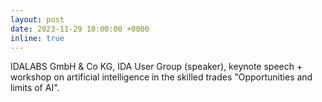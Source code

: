 ```yaml
---
layout: post
date: 2023-11-29 18:00:00 +0000
inline: true
---
```


IDALABS GmbH & Co KG, IDA User Group (speaker), keynote speech + workshop on artificial intelligence in the skilled trades "Opportunities and limits of AI".